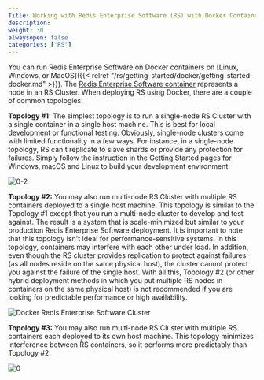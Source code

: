 ```yaml
---
Title: Working with Redis Enterprise Software (RS) with Docker Containers
description:
weight: 30
alwaysopen: false
categories: ["RS"]
---
```

You can run Redis Enterprise Software on Docker containers on
[Linux, Windows, or MacOS]({{< relref "/rs/getting-started/docker/getting-started-docker.md" >}}).
The [Redis Enterprise Software container](https://hub.docker.com/r/redislabs/redis/)
represents a node in an RS Cluster. When deploying RS using Docker, there are a couple
of common topologies:

  **Topology #1:** The simplest topology is to run a single-node RS Cluster with a single container in a single host machine. This is best for local development or functional testing. Obviously, single-node clusters come with limited functionality in a few ways. For instance, in a single-node topology, RS can't replicate to slave shards or provide any protection for failures. Simply follow the instruction in the Getting Started pages for Windows, macOS and Linux to build your development environment.

  ![0-2](/images/rs/0-2.png?width=255&height=378)

  **Topology #2:** You may also run multi-node RS Cluster with multiple RS containers deployed to a single host machine. This topology is similar to the Topology #1 except that you run a multi-node cluster to develop and test against. The result is a system that is scale-minimized but similar to your production Redis Enterprise Software deployment. It is important to note that this topology isn't ideal for performance-sensitive systems. In this topology, containers may interfere with each other under load. In addition, even though the RS cluster provides replication to protect against failures (as all nodes reside on the same physical host), the cluster cannot protect you against the failure of the single host. With all this, Topology #2 (or other hybrid deployment methods in which you put multiple RS nodes in containers on the same physical host) is not recommended if you are looking for predictable performance or high availability.

  ![Docker Redis Enterprise Software Cluster](/images/rs/0-1.png?width=777&height=380)

  **Topology #3:** You may also run multi-node RS Cluster with multiple RS containers each deployed to its own host machine. This topology minimizes interference between RS containers, so it performs more predictably than Topology #2.

  ![0](/images/rs/0.png?width=780&height=380)